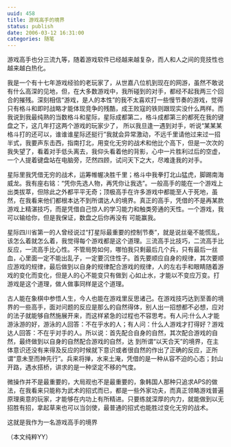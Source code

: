 ```yaml
---
uuid: 458
title: 游戏高手的境界
status: publish
date: 2006-03-12 16:31:00
categories: 随笔
---
```

游戏高手也分三流九等，随着游戏软件已经越来越复杂，而人和人之间的竞技性也越来越白热化。

我是一个有十七年游戏经验的老玩家了，从世嘉八位机到现在的网游，虽然不敢说有什么高深的见地，但，在大多数游戏中，我所碰到的对手，都经不起我两三个回合的摧残。深刻相信“游戏，是人的本性”的我不太喜欢打一些慢节奏的游戏，觉得只有格斗和即时战略才能体现竞争的残酷，成王败寇的铁则跟现实没什么两样。而我说到我最纯熟的当数格斗和星际，星际成都第二，格斗成都第三的都死在我的键盘之下，这几年打这两个游戏的玩家少了，
所以我旦逢一遇到对手，听说“某某某格斗打的还可以，谁谁谁星际还挺行”我就会异常激动，不远千里请他过来过一招半式，我要声东击西，指南打北，用变化无穷的战术和他比个高下，但是一次次的我失望了，看着对手低头离去，我仰头看着他的背影，心中一片胜利过后的空虚，一个人提着键盘站在电脑旁，茫然四顾，试问天下之大，尽难逢我的对手。

星际里我凭借无穷的战术，运筹帷幄决胜千里；格斗中我拳打北山猛虎，脚踢南海威龙。我有座右铭：“凭你先选人物，再凭你让我选”。一般高手的能在一个游戏上出类拔萃，但除此之外都平平无奇；顶极高手在许多游戏中都能至人于死地，虽然，在我看来他们都根本达不到所谓达人的境界。真正的高手，凭借的不是再某款游戏上精湛技巧，而是凭借自己惊人的学习能力和触类旁通的天性。一个游戏，我可以输给你，但是我保证，数盘之后你再没有
可能赢我。

星际四川省第一的人曾经说过“打星际最重要的控制节奏”，就是说丝毫不能慌乱，该怎么着就怎么着，我觉得每个游戏都是这个道理。三流高手比技巧，二流高手比反应，一流高手比心性。不管局势如何，哪怕我只剩最后几个兵，只有最后一丝血，心里面一定不能出乱子，一定要沉住性子。首先要顺应自身的规律，其次要顺应游戏的规律，最后做到以自身的规律配合游戏的规律，人的左右手和眼睛随着游戏的变化而变化，但是人的心不能变只有做到
心如止水，才能以不变应万变。打游戏是这个道理，做人做事同样是这个道理。

古人能在象棋中参悟人生，今人也能在游戏里反思诸己。在游戏技巧达到至善的境界的一些高手，面对问题的反应是那么的自然得体，别人出一招想都不必想，应对的法子就能够自然施展开来，而这样紧急的过程也不容思考。有人问:什么人才能游泳游的好，游泳的人回答：不在乎水的人；有人问：什么人游戏才打得好？游戏达人回答：不在乎对手的人。所以说：首先配合自身的自然，其次配合游戏的自然，最终做到以自身的自然配合游戏的自然，达
到所谓“以天合天”的境界，在主体意识还没有来得及反应的时候就下意识或者很自然的作出了正确的反应，正所谓“意未至而神先行”。兵来将掸，水来土淹，凭借的是一种从容不迫的心态；封山开路，遇水搭桥，讲求的是一种坚定不移的气度。

微操作并不是最重要的，大局观也不是最重要的，象韩国人那种只追求APS的做法，在我看来只能称为武术的招式而已，都是一些外家功夫，而真正领略游戏普遍原理奥意的玩家，才能够在内功上有所精进。只要练就深厚的内力，就能做到以无招胜有招，拿起草来也可以当剑使，最普通的招式也能胜过变化无穷的战术。

这就是我作为一名游戏高手的境界

（本文纯粹YY）

